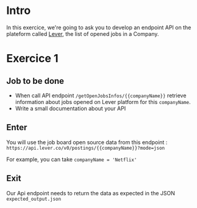 # Intro

In this exercice, we're going to ask you to develop an endpoint API on the plateform called [Lever]("https://www.lever.co/"), the list of opened jobs in a Company.

# Exercice 1

## Job to be done 
- When call API endpoint `/getOpenJobsInfos/{{companyName}}` retrieve information about jobs opened on Lever platform for this `companyName`.
- Write a small documentation about your API

## Enter 
You will use the job board open source data from this endpoint : 
`https://api.lever.co/v0/postings/{{companyName}}?mode=json`

For example, you can take `companyName = 'Netflix'`

## Exit 
Our Api endpoint needs to return the data as expected in the JSON `expected_output.json`